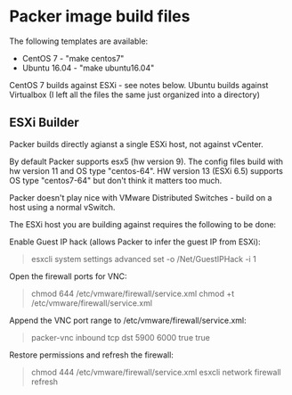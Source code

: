 # Packer image build files

The following templates are available:
- CentOS 7 - "make centos7"
- Ubuntu 16.04 - "make ubuntu16.04"

CentOS 7 builds against ESXi - see notes below.
Ubuntu builds against Virtualbox (I left all the files the same just organized into a directory)

## ESXi Builder

Packer builds directly agianst a single ESXi host, not against vCenter.

By default Packer supports esx5 (hw version 9).
The config files build with hw version 11 and OS type "centos-64".
HW version 13 (ESXi 6.5) supports OS type "centos7-64" but don't think it matters too much.

Packer doesn't  play nice with VMware Distributed Switches -
build on a host using a normal vSwitch.

The ESXi host you are building against requires the following to be done:

Enable Guest IP hack (allows Packer to infer the guest IP from ESXi):

> esxcli system settings advanced set -o /Net/GuestIPHack -i 1

Open the firewall ports for VNC:

> chmod 644 /etc/vmware/firewall/service.xml
> chmod +t /etc/vmware/firewall/service.xml

Append the VNC port range to /etc/vmware/firewall/service.xml:

> <service id="1000">
>   <id>packer-vnc</id>
>   <rule id="0000">
>     <direction>inbound</direction>
>     <protocol>tcp</protocol>
>     <porttype>dst</porttype>
>     <port>
>       <begin>5900</begin>
>       <end>6000</end>
>     </port>
>   </rule>
>   <enabled>true</enabled>
>   <required>true</required>
> </service>

Restore permissions and refresh the firewall:

> chmod 444 /etc/vmware/firewall/service.xml
> esxcli network firewall refresh
